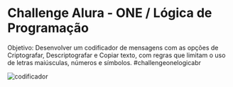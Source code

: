 # Challenge Alura - ONE / Lógica de Programação
Objetivo: Desenvolver um codificador de mensagens com as opções de Criptografar, Descriptografar e Copiar texto, com regras que limitam o uso 
de letras maiúsculas, números e símbolos.
#challengeonelogicabr

![codificador](https://user-images.githubusercontent.com/81815496/150694023-486dce1f-f692-443b-b977-9c243d774fcd.png)
